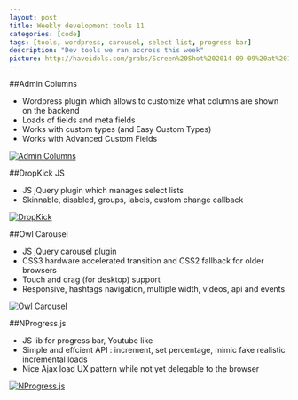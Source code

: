 ```yaml
---
layout: post
title: Weekly development tools 11
categories: [code]
tags: [tools, wordpress, carousel, select list, progress bar]
description: "Dev tools we ran accross this week"
picture: http://haveidols.com/grabs/Screen%20Shot%202014-09-09%20at%2012.19.47.png
---
```


##Admin Columns
- Wordpress plugin which allows to customize what columns are shown on the backend
- Loads of fields and meta fields
- Works with custom types (and Easy Custom Types)
- Works with Advanced Custom Fields

[![Admin Columns](http://haveidols.com/grabs/Screen%20Shot%202014-07-02%20at%2012.23.57.png)](http://www.admincolumns.com)

##DropKick JS
- JS jQuery plugin which manages select lists
- Skinnable, disabled, groups, labels, custom change callback

[![DropKick](http://haveidols.com/grabs/Screen%20Shot%202014-07-02%20at%2012.31.29.png)](http://robdel12.github.io/DropKick)


##Owl Carousel
- JS jQuery carousel plugin
- CSS3 hardware accelerated transition and CSS2 fallback for older browsers
- Touch and drag (for desktop) support
- Responsive, hashtags navigation, multiple width, videos, api and events

[![Owl Carousel](http://haveidols.com/grabs/Screen%20Shot%202014-07-02%20at%2012.34.36.png)](http://www.owlcarousel.owlgraphic.com)

##NProgress.js
- JS lib for progress bar, Youtube like
- Simple and effcient API : increment, set percentage, mimic fake realistic incremental loads
- Nice Ajax load UX pattern while not yet delegable to the browser

[![NProgress.js](http://haveidols.com/grabs/Screen%20Shot%202014-07-02%20at%2017.41.14.png)](http://ricostacruz.com/nprogress)
